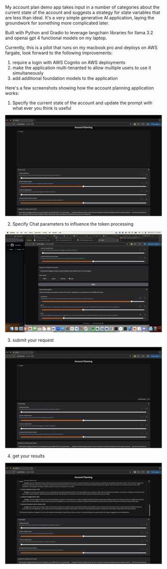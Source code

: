 My account plan demo app takes input in a number of categories about the current state of the account and suggests a strategy for state variables that are less than ideal. It's a very simple generative AI application, laying the groundwork for something more complicated later.

Built with Python and Gradio to leverage langchain libraries for llama 3.2 and openai gpt 4 functional models on my laptop.    

Currently, this is a pilot that runs on my macbook pro and deploys on AWS fargate, look forward to the  following improvements:

1. require a login with AWS Cognito on AWS deployments
2. make the application multi-tenanted to allow multiple users to use it simultaneously
4. add additional foundation models to the application

Here's a few screenshots showing how the account planning application works:

1. Specify the current state of the account and update the prompt with what ever you think is useful

![Account Planning App](../../images/app-inference-account-planning/1-specifyCurrentState.png)

2. Specify Chat parameters to influence the token processing

![Account Planning App](../../images/app-inference-account-planning/2-specifyChatbotParameters.png)

3. submit your request

![Account Planning App](../../images/app-inference-account-planning/3-submitRequest.png)

4. get your results

![Account Planning App](../../images/app-inference-account-planning/4-getCompletionResponse.png)

